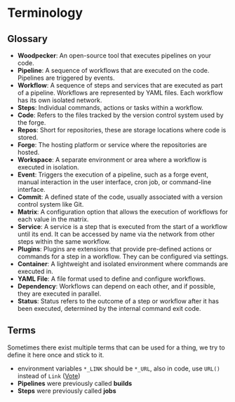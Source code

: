 # Terminology

## Glossary

- **Woodpecker**: An open-source tool that executes pipelines on your code.
- **Pipeline**: A sequence of workflows that are executed on the code. Pipelines are triggered by events.
- **Workflow**: A sequence of steps and services that are executed as part of a pipeline. Workflows are represented by YAML files. Each workflow has its own isolated network.
- **Steps**: Individual commands, actions or tasks within a workflow.
- **Code**: Refers to the files tracked by the version control system used by the forge.
- **Repos**: Short for repositories, these are storage locations where code is stored.
- **Forge**: The hosting platform or service where the repositories are hosted.
- **Workspace**: A separate environment or area where a workflow is executed in isolation.
- **Event**: Triggers the execution of a pipeline, such as a forge event, manual interaction in the user interface, cron job, or command-line interface.
- **Commit**: A defined state of the code, usually associated with a version control system like Git.
- **Matrix**: A configuration option that allows the execution of workflows for each value in the matrix.
- **Service**: A service is a step that is executed from the start of a workflow until its end. It can be accessed by name via the network from other steps within the same workflow.
- **Plugins**: Plugins are extensions that provide pre-defined actions or commands for a step in a workflow. They can be configured via settings.
- **Container**: A lightweight and isolated environment where commands are executed in.
- **YAML File**: A file format used to define and configure workflows.
- **Dependency**: Workflows can depend on each other, and if possible, they are executed in parallel.
- **Status**: Status refers to the outcome of a step or workflow after it has been executed, determined by the internal command exit code.

## Terms

Sometimes there exist multiple terms that can be used for a thing, we try to define it here once and stick to it.

- environment variables `*_LINK` should be `*_URL`, also in code, use `URL()` instead of `Link` ([Vote](https://framadate.org/jVSQHwIGfJYy82IL))
- **Pipelines** were previously called **builds**
- **Steps** were previously called **jobs**
